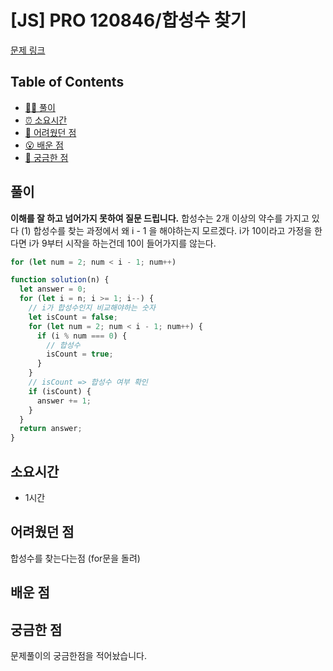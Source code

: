 <!-- 제목으로 다음과 같은 내용으로 작성해주세요 ! -->
<!-- 📚 언어 : e.g. Javascript -> [JS], Python -> [Python]  -->
<!-- 📕 백준 : BOJ 문제번호/문제제목 e.g. BOJ 2577/숫자의 개수 -->
<!-- 📗 프로그래머스 : PRO 문제번호/문제제목 e.g. PRO 120812/최빈값 구하기 -->
<!-- 💁🏻 백준허브를 사용하시면 프로그래머스의 문제번호도 확인하실 수 있습니다 -->

# [JS] PRO 120846/합성수 찾기

<!-- 아래에 # 을 지우고 문제 링크를 입력해주세요 ! -->

[문제 링크](https://school.programmers.co.kr/learn/courses/30/lessons/120846)

## Table of Contents

- [✍🏻 풀이](#풀이)
- [⏰ 소요시간](#소요시간)
- [🫠 어려웠던 점](#어려웠던-점)
- [😮 배운 점](#배운-점)
- [🤔 궁금한 점](#궁금한-점)

## 풀이

<!-- ```옆에 사용하는 언어를 기입하세요 e.g. javascript, python -->

**이해를 잘 하고 넘어가지 못하여 질문 드립니다.**
합성수는 2개 이상의 약수를 가지고 있다
(1) 합성수를 찾는 과정에서 왜 i - 1 을 해야하는지 모르겠다. i가 10이라고 가정을 한다면 i가 9부터 시작을 하는건데 10이 들어가지를 않는다.

```javascript
for (let num = 2; num < i - 1; num++)
```

```javascript
function solution(n) {
  let answer = 0;
  for (let i = n; i >= 1; i--) {
    // i가 합성수인지 비교해야하는 숫자
    let isCount = false;
    for (let num = 2; num < i - 1; num++) {
      if (i % num === 0) {
        // 합성수
        isCount = true;
      }
    }
    // isCount => 합성수 여부 확인
    if (isCount) {
      answer += 1;
    }
  }
  return answer;
}
```

## 소요시간

- 1시간

## 어려웠던 점

합성수를 찾는다는점 (for문을 돌려)

## 배운 점

## 궁금한 점

문제풀이의 궁금한점을 적어놨습니다.
